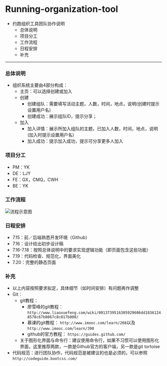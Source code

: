 # Running-organization-tool
- 约跑组织工具团队协作说明
	- 总体说明
	- 项目分工
	- 工作流程
	- 日程安排
	- 补充
	
----

###  总体说明 
- 组织系统主要由4部分构成：
	- 主页：可以选择创建或加入
	- 创建
		- 创建组队：需要填写活动主题，人数，时间，地点，说明(创建时提示设置用户名)
		- 创建成功：展示组队ID，提示分享；
	- 加入
		- 加入详情：展示所加入组队的主题，已加入人数，时间，地点，说明(加入时提示设置用户名)
		- 加入成功：提示加入成功，提示可分享更多人加入
		
### 项目分工
* PM：YK
* DE：LJY
* FE：GX，CMQ，CWH
* BE：YK

### 工作流程
![流程示意图](http://o6fy6cx7i.bkt.clouddn.com/%E5%B1%8F%E5%B9%95%E5%BF%AB%E7%85%A7%202016-07-13%20%E4%B8%8B%E5%8D%8810.49.05.png)	

### 日程安排
* 7.15：前／后端熟悉开发环境（Github）
* 7.16：设计给出初步设计稿
* 7.16-7.18：按照总体说明中的要求实现逻辑功能（即页面包含这些功能）
* 7.19：代码检查、规范化，界面美化
* 7.20：完整的静态页面

### 补充
- 以上内容按照要求拟定，具体细节（如时间安排）有问题再作调整
- Git：
	- git教程：
		- 廖雪峰的git教程： `http://www.liaoxuefeng.com/wiki/0013739516305929606dd18361248578c67b8067c8c017b000/`
		- 慕课的git教程： `http://www.imooc.com/learn/208`以及`http://www.imooc.com/learn/390`
		- github的官方教程： `https://guides.github.com/`
	- 关于图形化界面与命令行：建议使用命令行，如果不习惯可以使用图形化界面，这里推荐两款，一款是Github官方的客户端，另一款是git tortoise
- 代码规范：进行团队协作，代码规范是被建议的也是必须的，可以参照`http://codeguide.bootcss.com/`
